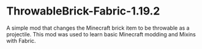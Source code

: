 # ThrowableBrick-Fabric-1.19.2
A simple mod that changes the Minecraft brick item to be throwable as a projectile.
This mod was used to learn basic Minecraft modding and Mixins with Fabric.
